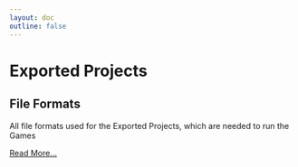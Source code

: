 ```yaml
---
layout: doc
outline: false
---
```


# Exported Projects

## File Formats

All file formats used for the Exported Projects, which are needed to run the Games

[Read More...](/develop/projects/formats/)
